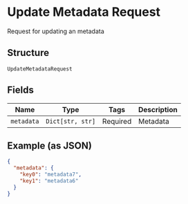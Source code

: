 
# Update Metadata Request

Request for updating an metadata

## Structure

`UpdateMetadataRequest`

## Fields

| Name | Type | Tags | Description |
|  --- | --- | --- | --- |
| `metadata` | `Dict[str, str]` | Required | Metadata |

## Example (as JSON)

```json
{
  "metadata": {
    "key0": "metadata7",
    "key1": "metadata6"
  }
}
```

